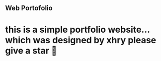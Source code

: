 ## Web Portofolio

# this is a simple portfolio website... which was designed by xhry please give a star 🌟
